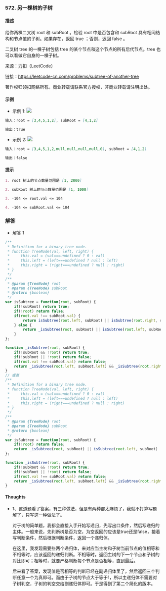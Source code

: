 ### 572. 另一棵树的子树

#### 描述

给你两棵二叉树 root 和 subRoot 。检验 root 中是否包含和 subRoot 具有相同结构和节点值的子树。如果存在，返回 true ；否则，返回 false 。

二叉树 tree 的一棵子树包括 tree 的某个节点和这个节点的所有后代节点。tree 也可以看做它自身的一棵子树。

来源：力扣（LeetCode）

链接：https://leetcode-cn.com/problems/subtree-of-another-tree

著作权归领扣网络所有。商业转载请联系官方授权，非商业转载请注明出处。

#### 示例

+ 示例 1:
![](https://assets.leetcode.com/uploads/2021/04/28/subtree1-tree.jpg)
```md
输入：root = [3,4,5,1,2], subRoot = [4,1,2]

输出：true
```
+ 示例 2:
![](https://assets.leetcode.com/uploads/2021/04/28/subtree2-tree.jpg)
```md
输入：root = [3,4,5,1,2,null,null,null,null,0], subRoot = [4,1,2]

输出：false
```


#### 提示
```md
1. root 树上的节点数量范围是 [1, 2000]

2. subRoot 树上的节点数量范围是 [1, 1000]

3. -104 <= root.val <= 104

4. -104 <= subRoot.val <= 104
```

### 解答

+ 解答 1
```js
/**
 * Definition for a binary tree node.
 * function TreeNode(val, left, right) {
 *     this.val = (val===undefined ? 0 : val)
 *     this.left = (left===undefined ? null : left)
 *     this.right = (right===undefined ? null : right)
 * }
 */
/**
 * @param {TreeNode} root
 * @param {TreeNode} subRoot
 * @return {boolean}
 */
var isSubtree = function(root, subRoot) {
    if(!subRoot) return true;
    if(!root) return false;
    if(root.val !== subRoot.val) {
        return isSubtree(root.left, subRoot) || isSubtree(root.right, subRoot);
    } else {
        return _isSubtree(root, subRoot) || isSubtree(root.left, subRoot) || isSubtree(root.right, subRoot);
    }
};

function _isSubtree(root, subRoot) {
    if(!subRoot && !root) return true;
    if(!subRoot || !root) return false;
    if(root.val !== subRoot.val) return false;
    return _isSubtree(root.left, subRoot.left) && _isSubtree(root.right, subRoot.right);
}
// 或者
/**
 * Definition for a binary tree node.
 * function TreeNode(val, left, right) {
 *     this.val = (val===undefined ? 0 : val)
 *     this.left = (left===undefined ? null : left)
 *     this.right = (right===undefined ? null : right)
 * }
 */
/**
 * @param {TreeNode} root
 * @param {TreeNode} subRoot
 * @return {boolean}
 */
var isSubtree = function(root, subRoot) {
    if(!root) return false;
    return _isSubtree(root, subRoot) || isSubtree(root.left, subRoot) || isSubtree(root.right, subRoot);
};

function _isSubtree(root, subRoot) {
    if(!subRoot && !root) return true;
    if(!subRoot || !root) return false;
    if(root.val !== subRoot.val) return false;
    return _isSubtree(root.left, subRoot.left) && _isSubtree(root.right, subRoot.right);
}
```


#### Thoughts

+ 1、这道题看了答案，有三种做法，但是有两种都太麻烦了，我就不打算写题解了，只写这一种做法了。
  
  对于树的简单题，我都会直接入手开始写递归，先写出口条件，然后写递归的主体。一般来说，先判断树是否为空，为空返回的应该是true还是false，接着写判断条件，然后根据判断条件，返回一个递归体。

  在这里，我发现需要些两个递归体，来对应当主树和子树当前节点的值相等和不相等时，应该返回的递归判断。不相等时，返回主树的下一个节点和子树的对比即可；相等时，就要严格判断每个节点是否相等，直到最后。

  后来看了答案，发现值是否相等的判断已经在副递归体里了，然后返回三个判断任意一个为真即可。而由于子树的节点大于等于1，所以主递归体不需要对子树判空，子树的判空交给副递归体即可。于是得到了第二个简化的版本。
